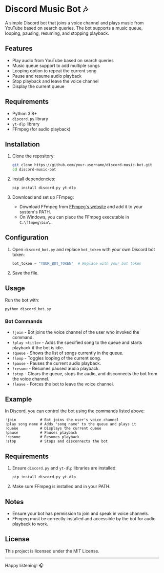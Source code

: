 
# Discord Music Bot 🎶

A simple Discord bot that joins a voice channel and plays music from YouTube based on search queries. The bot supports a music queue, looping, pausing, resuming, and stopping playback.

## Features

- Play audio from YouTube based on search queries
- Music queue support to add multiple songs
- Looping option to repeat the current song
- Pause and resume audio playback
- Stop playback and leave the voice channel
- Display the current queue

## Requirements

- Python 3.8+
- `discord.py` library
- `yt-dlp` library
- FFmpeg (for audio playback)

## Installation

1. Clone the repository:

   ```bash
   git clone https://github.com/your-username/discord-music-bot.git
   cd discord-music-bot
   ```

2. Install dependencies:

   ```bash
   pip install discord.py yt-dlp
   ```

3. Download and set up FFmpeg:

   - Download FFmpeg from [FFmpeg's website](https://ffmpeg.org/download.html) and add it to your system's PATH.
   - On Windows, you can place the FFmpeg executable in `C:\ffmpeg\bin\`.

## Configuration

1. Open `discord_bot.py` and replace `bot_token` with your own Discord bot token:

   ```python
   bot_token = "YOUR_BOT_TOKEN"  # Replace with your bot token
   ```

2. Save the file.

## Usage

Run the bot with:

```bash
python discord_bot.py
```

### Bot Commands

- `!join` - Bot joins the voice channel of the user who invoked the command.
- `!play <title>` - Adds the specified song to the queue and starts playback if the bot is idle.
- `!queue` - Shows the list of songs currently in the queue.
- `!loop` - Toggles looping of the current song.
- `!pause` - Pauses the current audio playback.
- `!resume` - Resumes paused audio playback.
- `!stop` - Clears the queue, stops the audio, and disconnects the bot from the voice channel.
- `!leave` - Forces the bot to leave the voice channel.

## Example

In Discord, you can control the bot using the commands listed above:

```text
!join           # Bot joins the user's voice channel
!play song name # Adds "song name" to the queue and plays it
!queue          # Displays the current queue
!pause          # Pauses playback
!resume         # Resumes playback
!stop           # Stops and disconnects the bot
```

## Requirements

1. Ensure `discord.py` and `yt-dlp` libraries are installed:

   ```bash
   pip install discord.py yt-dlp
   ```

2. Make sure FFmpeg is installed and in your PATH.

## Notes

- Ensure your bot has permission to join and speak in voice channels.
- FFmpeg must be correctly installed and accessible by the bot for audio playback to work.

## License

This project is licensed under the MIT License.

---

Happy listening! 🎧

